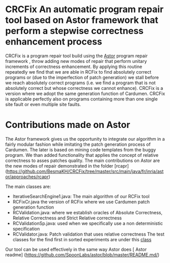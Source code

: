 # CRCFix An automatic program repair tool based on Astor framework that perform a stepwise correctness enhancement process

CRCFix is a program repair tool build using the [Astor]( https://github.com/SpoonLabs/astor/) program repair framework , throw adding new modes of repair that perform unitary increments of correctness enhancement.
 By applying this routine repeatedly we find that we are able in RCFix to find absolutely correct programs or (due to the imperfection of patch generation) we stall before we reach absolutely correct programs (i.e. we find a program that is not absolutely correct but whose correctness we cannot enhance).
 CRCFix is a version where we adopt the same generation function of Cardumen. CRCFix is applicable perfectly also on programs containing more than one single site fault or even  multiple site faults. 
#  Contributions made on Astor
The Astor framework gives us the opportunity to integrate our algorithm in a fairly modular fashion while imitating the patch generation process of Cardumen. The later is based on mining code templates from the buggy program. 
We than added functionality that applies the concept of relative correctness to asses patches quality. 
The main contributions on Astor are the new modes of repair demonstrated in  the folder  [rcapr] (https://github.com/BesmaKH/CRCFix/tree/master/src/main/java/fr/inria/astor/approaches/rcapr) 

The main classes are: 

- IterativeSearchEngine1.java: The main algorithm of our RCFix tool
- RCFixCr.java the version of RCFix where we use Cardumen patch generation function
- RCValidation.java: where we establish oracles of Absolute Correctness, Relative Correctness and Strict Relative correctness
- RCValidationSp.java: used when we specifically use a non deterministic specification
- RCValidator.java: Patch validation that uses relative correctness
The test classes for the find first in sorted experiments are under this [class](https://github.com/BesmaKH/CRCFix/blob/master/src/test/java/fr/inria/astor/test/repair/QuixBugcr_rcfix.java)
 

Our tool can be used effectively in the same way Astor does [ Astor readme] (https://github.com/SpoonLabs/astor/blob/master/README.md/)








